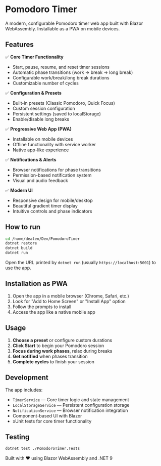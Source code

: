 # Pomodoro Timer

A modern, configurable Pomodoro timer web app built with Blazor WebAssembly. Installable as a PWA on mobile devices.

## Features

✅ **Core Timer Functionality**
- Start, pause, resume, and reset timer sessions
- Automatic phase transitions (work → break → long break)
- Configurable work/break/long break durations
- Customizable number of cycles

✅ **Configuration & Presets**
- Built-in presets (Classic Pomodoro, Quick Focus)
- Custom session configuration
- Persistent settings (saved to localStorage)
- Enable/disable long breaks

✅ **Progressive Web App (PWA)**
- Installable on mobile devices
- Offline functionality with service worker
- Native app-like experience

✅ **Notifications & Alerts**
- Browser notifications for phase transitions
- Permission-based notification system
- Visual and audio feedback

✅ **Modern UI**
- Responsive design for mobile/desktop
- Beautiful gradient timer display
- Intuitive controls and phase indicators

## How to run

```bash
cd /home/dealen/Dev/PomodoroTimer
dotnet restore
dotnet build
dotnet run
```

Open the URL printed by `dotnet run` (usually `https://localhost:5001`) to use the app.

## Installation as PWA

1. Open the app in a mobile browser (Chrome, Safari, etc.)
2. Look for "Add to Home Screen" or "Install App" option
3. Follow the prompts to install
4. Access the app like a native mobile app

## Usage

1. **Choose a preset** or configure custom durations
2. **Click Start** to begin your Pomodoro session
3. **Focus during work phases**, relax during breaks
4. **Get notified** when phases transition
5. **Complete cycles** to finish your session

## Development

The app includes:
- `TimerService` — Core timer logic and state management
- `LocalStorageService` — Persistent configuration storage
- `NotificationService` — Browser notification integration
- Component-based UI with Blazor
- xUnit tests for core timer functionality

## Testing

```bash
dotnet test ./PomodoroTimer.Tests
```

Built with ❤️ using Blazor WebAssembly and .NET 9
